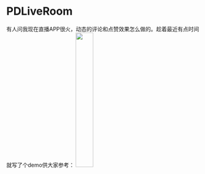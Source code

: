 # PDLiveRoom
有人问我现在直播APP很火，动态的评论和点赞效果怎么做的。趁着最近有点时间就写了个demo供大家参考：
<img src="http://images0.cnblogs.com/blog2015/497279/201506/141358159107893.png" width="30%" height="30%">
